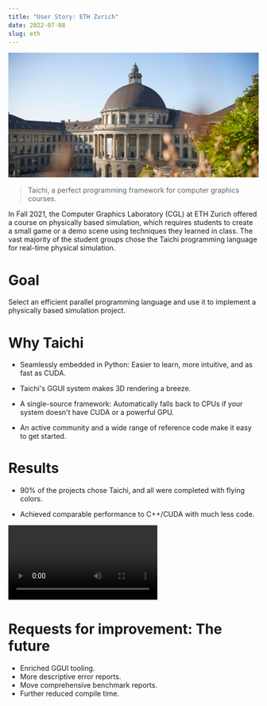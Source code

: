 ```yaml
---
title: "User Story: ETH Zurich"
date: 2022-07-08
slug: eth
---
```


![](./eth_pics/topbg-full.png)

> Taichi, a perfect programming framework for computer graphics courses.

In Fall 2021, the Computer Graphics Laboratory (CGL) at ETH Zurich offered a course on physically based simulation, which requires students to create a small game or a demo scene using techniques they learned in class.
The vast majority of the student groups chose the Taichi programming language for real-time physical simulation.

# Goal

Select an efficient parallel programming language and use it to implement a physically based simulation project.

# Why Taichi

+ Seamlessly embedded in Python: Easier to learn, more intuitive, and as fast as CUDA.

+ Taichi's GGUI system makes 3D rendering a breeze.

+ A single-source framework: Automatically falls back to CPUs if your system doesn't have CUDA or a powerful GPU.

+ An active community and a wide range of reference code make it easy to get started.

# Results

+ 90% of the projects chose Taichi, and all were completed with flying colors.

+ Achieved comparable performance to C++/CUDA with much less code.

<video src="/video/sand.mp4" controls></video>


# Requests for improvement: The future

+ Enriched GGUI tooling.
+ More descriptive error reports.
+ Move comprehensive benchmark reports.
+ Further reduced compile time.
